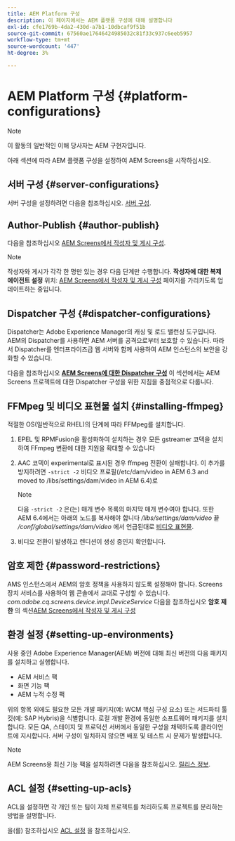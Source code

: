 ```yaml
---
title: AEM Platform 구성
description: 이 페이지에서는 AEM 플랫폼 구성에 대해 설명합니다
exl-id: cfe1769b-4da2-430d-a7b1-10dbcaf9f51b
source-git-commit: 67560ae17646424985032c81f33c937c6eeb5957
workflow-type: tm+mt
source-wordcount: '447'
ht-degree: 3%

---
```


# AEM Platform 구성  {#platform-configurations}

>[!NOTE]
>
>이 활동의 일반적인 이해 당사자는 AEM 구현자입니다.

아래 섹션에 따라 AEM 플랫폼 구성을 설정하여 AEM Screens을 시작하십시오.

## 서버 구성 {#server-configurations}

서버 구성을 설정하려면 다음을 참조하십시오. [서버 구성](https://experienceleague.adobe.com/en/docs/experience-manager-screens/user-guide/administering/configuring-screens-introduction#ServerConfiguration).

## Author-Publish {#author-publish}

다음을 참조하십시오 [AEM Screens에서 작성자 및 게시 구성](https://experienceleague.adobe.com/en/docs/experience-manager-screens/user-guide/administering/author-publish/author-and-publish).

>[!NOTE]
>
>작성자와 게시가 각각 한 명만 있는 경우 다음 단계만 수행합니다. **작성자에 대한 복제 에이전트 설정** 위치: [AEM Screens에서 작성자 및 게시 구성](https://experienceleague.adobe.com/en/docs/experience-manager-screens/user-guide/administering/author-publish/author-and-publish) 페이지를 가리키도록 업데이트하는 중입니다.

## Dispatcher 구성 {#dispatcher-configurations}

Dispatcher는 Adobe Experience Manager의 캐싱 및 로드 밸런싱 도구입니다. AEM의 Dispatcher를 사용하면 AEM 서버를 공격으로부터 보호할 수 있습니다. 따라서 Dispatcher를 엔터프라이즈급 웹 서버와 함께 사용하여 AEM 인스턴스의 보안을 강화할 수 있습니다.

다음을 참조하십시오 **[AEM Screens에 대한 Dispatcher 구성](https://experienceleague.adobe.com/en/docs/experience-manager-screens/user-guide/administering/dispatcher-configurations-aem-screens)** 이 섹션에서는 AEM Screens 프로젝트에 대한 Dispatcher 구성을 위한 지침을 중점적으로 다룹니다.

## FFMpeg 및 비디오 표현물 설치 {#installing-ffmpeg}

적절한 OS(일반적으로 RHEL)의 단계에 따라 FFMpeg를 설치합니다.

1. EPEL 및 RPMFusion을 활성화하여 설치하는 경우 모든 gstreamer 코덱을 설치하여 FFmpeg 변환에 대한 지원을 확대할 수 있습니다
1. AAC 코덱이 experimental로 표시된 경우 ffmpeg 전환이 실패합니다. 이 추가를 방지하려면 `-strict -2` 비디오 프로필(/etc/dam/video in AEM 6.3 and moved to /libs/settings/dam/video in AEM 6.4)로

   >[!NOTE]
   >
   >다음 `-strict -2` 은(는) 매개 변수 목록의 마지막 매개 변수여야 합니다. 또한 AEM 6.4에서는 아래의 노드를 복사해야 합니다 */libs/settings/dam/video* 끝 */conf/global/settings/dam/video* 에서 언급된대로 [비디오 표현물](https://experienceleague.adobe.com/en/docs/experience-manager-screens/user-guide/authoring/product-features/generating-renditions).
1. 비디오 전환이 발생하고 렌디션이 생성 중인지 확인합니다.

## 암호 제한 {#password-restrictions}

AMS 인스턴스에서 AEM의 암호 정책을 사용하지 않도록 설정해야 합니다. Screens 장치 서비스를 사용하여 웹 콘솔에서 교대로 구성할 수 있습니다. *com.adobe.cq.screens.device.impl.DeviceService*
다음을 참조하십시오 **암호 제한** 의 섹션[AEM Screens에서 작성자 및 게시 구성](https://experienceleague.adobe.com/en/docs/experience-manager-screens/user-guide/administering/author-publish/author-and-publish)

## 환경 설정 {#setting-up-environments}

사용 중인 Adobe Experience Manager(AEM) 버전에 대해 최신 버전의 다음 패키지를 설치하고 실행합니다.

* AEM 서비스 팩
* 화면 기능 팩
* AEM 누적 수정 팩

위의 항목 외에도 필요한 모든 개발 패키지(예: WCM 핵심 구성 요소) 또는 서드파티 툴킷(예: SAP Hybris)을 식별합니다.
로컬 개발 환경에 동일한 소프트웨어 패키지를 설치합니다. 모든 QA, 스테이지 및 프로덕션 서버에서 동일한 구성을 채택하도록 클라이언트에 지시합니다. 서버 구성이 일치하지 않으면 배포 및 테스트 시 문제가 발생합니다.

>[!NOTE]
>
>AEM Screens용 최신 기능 팩을 설치하려면 다음을 참조하십시오. [릴리스 정보](https://experienceleague.adobe.com/en/docs/experience-manager-screens/user-guide/aem-screens-introduction).

## ACL 설정 {#setting-up-acls}

ACL을 설정하면 각 개인 또는 팀이 자체 프로젝트를 처리하도록 프로젝트를 분리하는 방법을 설명합니다.

을(를) 참조하십시오 [ACL 설정](https://experienceleague.adobe.com/en/docs/experience-manager-screens/user-guide/administering/setting-up-acls) 을 참조하십시오.
